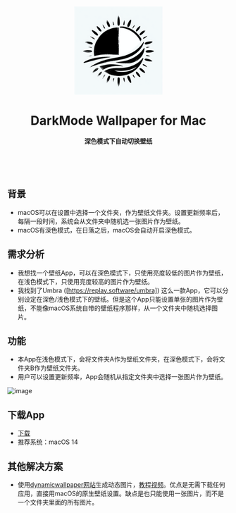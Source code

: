 <div align="center">
	<a href="https://github.com/YanTianlong-01/DarkMode-Wallpaper-for-Mac">
		<img src="AppIcon-readme.png" width="200" height="200">
	</a>
	<h1>DarkMode Wallpaper for Mac</h1>
	<p>
		<b>深色模式下自动切换壁纸</b>
	</p>
	<br>
	<br>
	<br>
</div>


## 背景
- macOS可以在设置中选择一个文件夹，作为壁纸文件夹。设置更新频率后，每隔一段时间，系统会从文件夹中随机选一张图片作为壁纸。
- macOS有深色模式，在日落之后，macOS会自动开启深色模式。

## 需求分析
- 我想找一个壁纸App，可以在深色模式下，只使用亮度较低的图片作为壁纸，在浅色模式下，只使用亮度较高的图片作为壁纸。
- 我找到了Umbra ([https://replay.software/umbra]) 这么一款App，它可以分别设定在深色/浅色模式下的壁纸。但是这个App只能设置单张的图片作为壁纸，不能像macOS系统自带的壁纸程序那样，从一个文件夹中随机选择图片。

## 功能
- 本App在浅色模式下，会将文件夹A作为壁纸文件夹，在深色模式下，会将文件夹B作为壁纸文件夹。
- 用户可以设置更新频率，App会随机从指定文件夹中选择一张图片作为壁纸。
 
<img width="307" alt="image" src="https://github.com/user-attachments/assets/12ab0d27-12a2-4ba1-8cff-6a1347b09405">

## 下载App
- [下载](https://github.com/YanTianlong-01/DarkMode-Wallpaper-for-Mac/releases/download/v1.0.3/DarkModeWallpaper-1.0.3.zip)
- 推荐系统：macOS 14

## 其他解决方案
- 使用[dynamicwallpaper网站](https://dynamicwallpaper.club/create)生成动态图片，[教程视频](https://youtu.be/dmvW_wLskD0?si=A4tza93hGQxYig8a)。优点是无需下载任何应用，直接用macOS的原生壁纸设置。缺点是也只能使用一张图片，而不是一个文件夹里面的所有图片。

